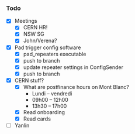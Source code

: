 ### Todo

- [x] Meetings
  - [x] CERN HR!
  - [x] NSW SG
  - [x] John/Verena?
- [x] Pad trigger config software
  - [x] pad_repeaters executable
  - [x] push to branch
  - [x] update repeater settings in ConfigSender
  - [x] push to branch
- [x] CERN stuff?
  - [x] What are postfinance hours on Mont Blanc?
    - Lundi – vendredi
    - 09h00 – 12h00
    - 13h30 – 17h00
  - [x] Read onboarding
  - [x] Read cards
- [ ] Yanlin

